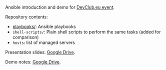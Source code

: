 Ansible introduction and demo for [DevClub.eu event](http://www.devclub.eu/2013/09/11/september-meetup/).

Repository contents:

 * [playbooks/](src/playbooks/): Ansible playbooks
 * `shell-scripts/`: Plain shell scripts to perform the same tasks (added for comparison)
 * `hosts`: list of managed servers

Presentation slides: [Google Drive](https://docs.google.com/presentation/d/1cuCulEiCITwdh9z-OOwHU-To7OuzTP17C9iE_8JcsS0/edit?usp=sharing).

Demo notes: [Google Drive](https://docs.google.com/document/d/1v6nspv2OcYQ1HSae8vzBrkw4BXJVhaFsheXmfcfB69U/edit?usp=sharing).

